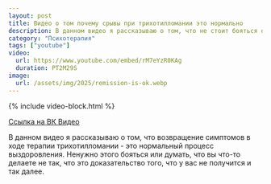 ```yaml
---
layout: post
title: Видео о том почему срывы при трихотилломании это нормально
description: В данном видео я рассказываю о том, что не стоит бояться откатов и это является нормальным процессом выздоровления от трихотилломании
category: "Психотерапия"
tags: ["youtube"]
video:
  url: https://www.youtube.com/embed/rM7eYzR0KAg
  duration: PT2M29S
image:
  url: /assets/img/2025/remission-is-ok.webp
---
```


{% include video-block.html %}

<a href="https://vkvideo.ru/video-211245681_456239032" rel="nofollow">Ссылка на ВК Видео</a>

В данном видео я рассказываю о том, что возвращение симптомов в ходе терапии трихотилломании - это нормальный процесс выздоровления. 
Ненужно этого бояться или думать, что вы что-то делаете не так, что это доказательство того, что у вас не получится и так далее.